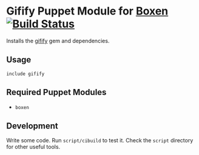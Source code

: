# Gifify Puppet Module for [Boxen](http://boxen.github.com/) [![Build Status](https://travis-ci.org/afeld/puppet-gifify.png?branch=master)](https://travis-ci.org/afeld/puppet-gifify)

Installs the [gifify](https://github.com/jclem/gifify) gem and dependencies.

## Usage

```puppet
include gifify
```

## Required Puppet Modules

* `boxen`

## Development

Write some code. Run `script/cibuild` to test it. Check the `script` directory for other useful tools.
